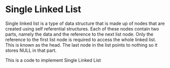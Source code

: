 # Single Linked List

Single linked list is a type of data structure that is made up of nodes that are created using self referential structures. Each of these nodes contain two parts, namely the data and the reference to the next list node. Only the reference to the first list node is required to access the whole linked list. This is known as the head. The last node in the list points to nothing so it stores NULL in that part.

This is a code to implement Single Linked List
